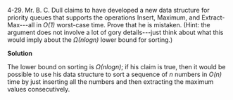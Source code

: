 4-29. Mr. B. C. Dull claims to have developed a new data structure for priority queues that supports the operations Insert, Maximum, and Extract-Max---all in *O(1)* worst-case time. Prove that he is mistaken. 
(Hint: the argument does not involve a lot of gory details---just think about what this would imply about the *Ω(nlogn)* lower bound for sorting.)

**Solution**

 The lower bound on sorting is *Ω(nlogn)*; if his claim is true, then it would be possible to use his data structure to sort a sequence of *n* numbers in *O(n)* time 
 by just inserting all the numbers and then extracting the maximum values consecutively.